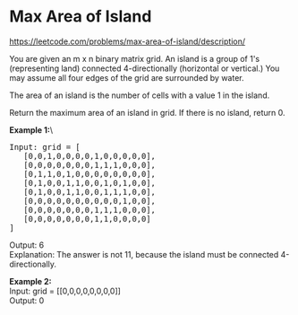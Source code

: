 # Max Area of Island
https://leetcode.com/problems/max-area-of-island/description/

You are given an m x n binary matrix grid. An island is a group of 1's (representing land) connected 4-directionally (horizontal or vertical.) You may assume all four edges of the grid are surrounded by water.

The area of an island is the number of cells with a value 1 in the island.

Return the maximum area of an island in grid. If there is no island, return 0.

<b>Example 1:</b>\
<pre>
Input: grid = [
   [0,0,1,0,0,0,0,1,0,0,0,0,0],
   [0,0,0,0,0,0,0,1,1,1,0,0,0],
   [0,1,1,0,1,0,0,0,0,0,0,0,0],
   [0,1,0,0,1,1,0,0,1,0,1,0,0],
   [0,1,0,0,1,1,0,0,1,1,1,0,0],
   [0,0,0,0,0,0,0,0,0,0,1,0,0],
   [0,0,0,0,0,0,0,1,1,1,0,0,0],
   [0,0,0,0,0,0,0,1,1,0,0,0,0]
]
</pre>
Output: 6\
Explanation: The answer is not 11, because the island must be connected 4-directionally.

<b>Example 2:</b>\
Input: grid = [[0,0,0,0,0,0,0,0]]\
Output: 0